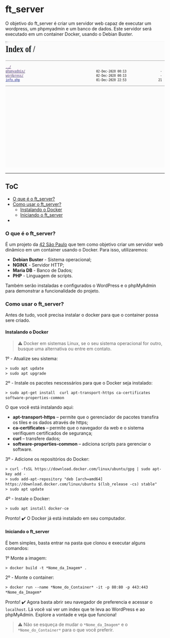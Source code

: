 # ft_server
O objetivo do ft_server é criar um servidor web capaz de executar um wordpress, um phpmyadmin e um banco de dados. Este servidor será executado em um container Docker, usando o Debian Buster.

<img src="https://github.com/fecoelho/ft_server/blob/master/ft_server-quick-demo.gif" width="800" height="400" />


***
## ToC
- [O que é o ft_server?](#o-que---o-ft_server)
- [Como usar o ft_server?](#como-usar-o-ft_server)
  - [Instalando o Docker](#instalando-o-docker)
  - [Iniciando o ft_server](#iniciando-o-ft_server)
-

<a name="o-que---o-ft_server"></a>
### O que é o ft_server?
É um projeto da [42 São Paulo](https://www.42sp.org.br/) que tem como objetivo criar um servidor web dinâmico em um container usando o Docker.
Para isso, utilizaremos:
- **Debian Buster** - Sistema operacional;
- **NGINX** - Servidor HTTP;
- **Maria DB** - Banco de Dados;
- **PHP** - Linguagem de scripts.

Também serão instaladas e configurados o WordPress e o phpMyAdmin para demonstrar a funcionalidade do projeto.

<a name="como-usar-o-ft_server"></a>
### Como usar o ft_server?
Antes de tudo, você precisa instalar o docker para que o container possa sere criado.
<a name="instalando-o-docker"></a>
#### Instalando o Docker
> :warning: Docker em sistemas Linux, se o seu sistema operacional for outro, busque uma alternativa ou entre em contato.

1º - Atualize seu sistema:
```console
> sudo apt update
> sudo apt upgrade
```
2º - Instale os pacotes nescessários para que o Docker seja instalado:
```console
> sudo apt-get install  curl apt-transport-https ca-certificates software-properties-common
```
O que você está instalando aqui:
- **apt-transport-https** – permite que o gerenciador de pacotes transfira os tiles e os dados através de https;
- **ca-certificates** – permite que o navegador da web e o sistema verifiquem certificados de segurança;
- **curl** – transfere dados;
- **software-properties-common** – adiciona scripts para gerenciar o software.

3º - Adicione os repositórios do Docker:
```console
> curl -fsSL https://download.docker.com/linux/ubuntu/gpg | sudo apt-key add -
> sudo add-apt-repository "deb [arch=amd64] https://download.docker.com/linux/ubuntu $(lsb_release -cs) stable"
> sudo apt update
```
4º - Instale o Docker:
```console
> sudo apt install docker-ce
```
Pronto! ✔️ O Docker já está instalado em seu computador.

<a name="iniciando-o-ft_server"></a>
#### Iniciando o ft_server
É bem simples, basta entrar na pasta que clonou e executar alguns comandos:

1º Monte a imagem:
```console
> docker build -t *Nome_da_Imagem* .
```
2º - Monte o container:
```console
> docker run --name *Nome_do_Container* -it -p 80:80 -p 443:443 *Nome_da_Imagem*
```
Pronto! ✔️ Agora basta abrir seu navegador de preferencia e acessar o `localhost`. Lá você vai ver um index que te leva ao WordPress e ao phpMyAdmin. Explore a vontade e veja que funciona!
> :warning: Não se esqueça de mudar o `*Nome_da_Imagem*` e o `*Nome_do_Container*` para o que você preferir.
